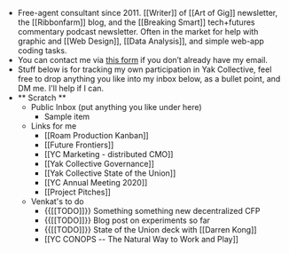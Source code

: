 - Free-agent consultant since 2011. [[Writer]] of [[Art of Gig]] newsletter, the [[Ribbonfarm]] blog, and the [[Breaking Smart]] tech+futures commentary podcast newsletter. Often in the market for help with graphic and [[Web Design]], [[Data Analysis]], and simple web-app coding tasks.
- You can contact me via [this form](https://www.ribbonfarm.com/contact/) if you don’t already have my email.
- Stuff below is for tracking my own participation in Yak Collective, feel free to drop anything you like into my inbox below, as a bullet point, and DM me. I'll help if I can.
- ** Scratch **
    - Public Inbox (put anything you like under here)
        - Sample item
    - Links for me
        - [[Roam Production Kanban]]
        - [[Future Frontiers]]
        - [[YC Marketing - distributed CMO]]
        - [[Yak Collective Governance]]
        - [[Yak Collective State of the Union]]
        - [[YC Annual Meeting 2020]]
        - [[Project Pitches]]
    - Venkat's to do
        - {{[[TODO]]}} Something something new decentralized CFP
        - {{[[TODO]]}} Blog post on experiments so far
        - {{[[TODO]]}} State of the Union deck with [[Darren Kong]]
        - [[YC CONOPS -- The Natural Way to Work and Play]]

